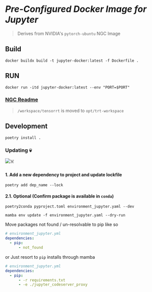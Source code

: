 # _Pre-Configured Docker Image for Jupyter_

> Derives from NVIDIA's `pytorch-ubuntu` NGC Image

## Build

```shell
docker buildx build -t jupyter-docker:latest -f Dockerfile .
```

## RUN

```shell
docker run -itd jupyter-docker:latest --env "PORT=$PORT"
```

### [NGC Readme](./NGC_TENSORRT.md)

> `/workspace/tensorrt` is moved to `opt/trt-workspace`

## Development

```
poetry install .
```

### Updating 💀

![☠️](https://imgs.xkcd.com/comics/python_environment_2x.png)

#### 1. Add a new dependency to project and update lockfile

```shell
poetry add dep_name --lock
```

#### 2.1. Optional (Confirm package is available in `conda`)

```shell
poetry2conda pyproject.toml environment_jupyter.yaml --dev
```

```shell
mamba env update -f environment_jupyter.yaml --dry-run
```

Move packages not found / un-resolvable to pip like so

```yaml
# environment_jupyter.yml
dependencies:
  - pip:
      - not_found
```

or Just resort to `pip` installs through mamba

```yaml
# environment_jupyter.yml
dependencies:
  - pip:
      - -r requirements.txt
      - -e ./jupyter_codeserver_proxy
```
